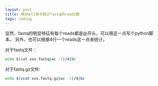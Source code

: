 ```yaml
---
layout: post
title: 用shell命令统计fastq的reads数
tags: coding
---
```


显然，fastq的明显特征有每个reads都是@开头，可以用这一点写个python脚本。
另外，也可以根据4行一个reads这一点来统计。

对于fastq文件：
```bash
echo $(cat xxx.fastq|wc -l)/4|bc
```

对于fastq.gz文件:
```bash
echo $(zcat xxx.fastq.gz|wc -l)/4|bc
```


[-_-]:前景